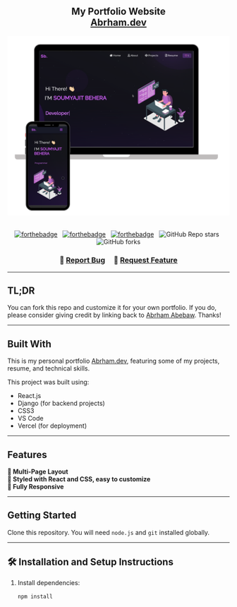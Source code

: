 <h2 align="center">
  My Portfolio Website <br/>
  <a href="https://your-portfolio-link.com" target="_blank">Abrham.dev</a>
</h2>

<div align="center">
  <img alt="Demo" src="./Images/readme-img1.png" />
</div>

<br/>

<center>

[![forthebadge](https://forthebadge.com/images/badges/built-with-love.svg)](https://forthebadge.com) &nbsp;
[![forthebadge](https://forthebadge.com/images/badges/made-with-javascript.svg)](https://forthebadge.com) &nbsp;
[![forthebadge](https://forthebadge.com/images/badges/open-source.svg)](https://forthebadge.com) &nbsp;
![GitHub Repo stars](https://img.shields.io/github/stars/abrhamabebaw/portfolio?color=red&logo=github&style=for-the-badge) &nbsp;
![GitHub forks](https://img.shields.io/github/forks/abrhamabebaw/portfolio?color=red&logo=github&style=for-the-badge)

</center>

<h3 align="center">
    🔹
    <a href="https://github.com/abrhamabebaw/portfolio/issues">Report Bug</a> &nbsp; &nbsp;
    🔹
    <a href="https://github.com/abrhamabebaw/portfolio/issues">Request Feature</a>
</h3>

---

## TL;DR

You can fork this repo and customize it for your own portfolio. If you do, please consider giving credit by linking back to [Abrham Abebaw](https://github.com/abrhamabebaw). Thanks!

---

## Built With

This is my personal portfolio <a href="https://your-portfolio-link.com" target="_blank">Abrham.dev</a>, featuring some of my projects, resume, and technical skills.<br/>

This project was built using:

- React.js  
- Django (for backend projects)  
- CSS3  
- VS Code  
- Vercel (for deployment)  

---

## Features

**📖 Multi-Page Layout**  
**🎨 Styled with React and CSS, easy to customize**  
**📱 Fully Responsive**  

---

## Getting Started

Clone this repository. You will need `node.js` and `git` installed globally.

---

## 🛠 Installation and Setup Instructions

1. Install dependencies:  
   ```bash
   npm install
